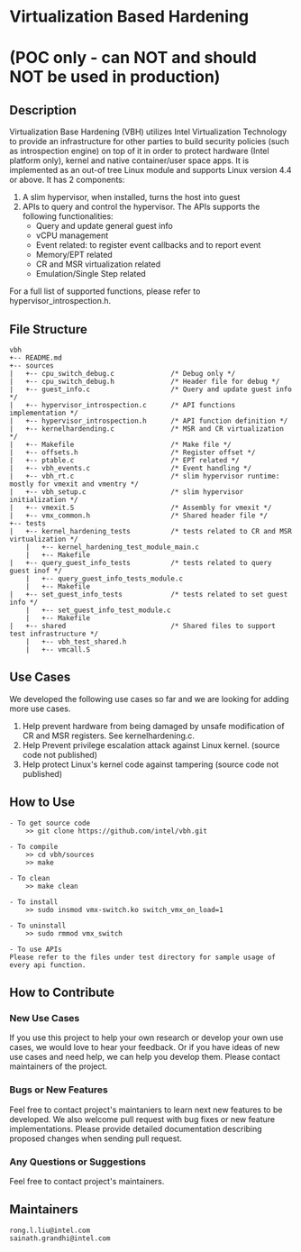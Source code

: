# Virtualization Based Hardening
# (POC only - can NOT and should NOT be used in production)


## Description
Virtualization Base Hardening (VBH) utilizes Intel Virtualization Technology to provide an infrastructure for other parties to build security policies (such as introspection engine) on top of it in order to protect hardware (Intel platform only), kernel and native container/user space apps.  It is implemented as an out-of tree Linux module and supports Linux version 4.4 or above.  It has 2 components:
1. A slim hypervisor, when installed, turns the host into guest
2. APIs to query and control the hypervisor.  The APIs supports the following functionalities:
    * Query and update general guest info
    * vCPU management
    * Event related: to register event callbacks and to report event
    * Memory/EPT related
    * CR and MSR virtualization related
    * Emulation/Single Step related

For a full list of supported functions, please refer to hypervisor_introspection.h.


## File Structure
```
vbh
+-- README.md
+-- sources
|   +-- cpu_switch_debug.c              /* Debug only */
|   +-- cpu_switch_debug.h              /* Header file for debug */
|   +-- guest_info.c                    /* Query and update guest info */
|   +-- hypervisor_introspection.c      /* API functions implementation */
|   +-- hypervisor_introspection.h      /* API function definition */
|   +-- kernelhardending.c              /* MSR and CR virtualization */
|   +-- Makefile                        /* Make file */
|   +-- offsets.h                       /* Register offset */
|   +-- ptable.c                        /* EPT related */
|   +-- vbh_events.c                    /* Event handling */
|   +-- vbh_rt.c                        /* slim hypervisor runtime: mostly for vmexit and vmentry */
|   +-- vbh_setup.c                     /* slim hypervisor initialization */
|   +-- vmexit.S                        /* Assembly for vmexit */
|   +-- vmx_common.h                    /* Shared header file */
+-- tests
|   +-- kernel_hardening_tests          /* tests related to CR and MSR virtualization */
    |   +-- kernel_hardening_test_module_main.c
    |   +-- Makefile
|   +-- query_guest_info_tests          /* tests related to query guest inof */
    |   +-- query_guest_info_tests_module.c
    |   +-- Makefile
|   +-- set_guest_info_tests            /* tests related to set guest info */
    |   +-- set_guest_info_test_module.c
    |   +-- Makefile
|   +-- shared                          /* Shared files to support test infrastructure */
    |   +-- vbh_test_shared.h
    |   +-- vmcall.S
```


## Use Cases
We developed the following use cases so far and we are looking for adding more use cases.
1. Help prevent hardware from being damaged by unsafe modification of CR and MSR registers.  See kernelhardening.c.
2. Help Prevent privilege escalation attack against Linux kernel. (source code not published)
3. Help protect Linux's kernel code against tampering (source code not published)


## How to Use
    - To get source code
        >> git clone https://github.com/intel/vbh.git

    - To compile
        >> cd vbh/sources
        >> make

    - To clean
        >> make clean

    - To install
        >> sudo insmod vmx-switch.ko switch_vmx_on_load=1

    - To uninstall
        >> sudo rmmod vmx_switch

    - To use APIs
    Please refer to the files under test directory for sample usage of every api function.


## How to Contribute

### New Use Cases
If you use this project to help your own research or develop your own use cases, we would love to hear your feedback.  Or if you have ideas of new use cases and need help,  we can help you develop them.  Please contact maintainers of the project.

### Bugs or New Features
Feel free to contact project's maintaniers to learn next new features to be developed.  We also welcome pull request with bug fixes or new feature implementations.  Please provide detailed documentation describing proposed changes when sending pull request.

### Any Questions or Suggestions
Feel free to contact project's maintainers.


## Maintainers
```
rong.l.liu@intel.com
sainath.grandhi@intel.com
```
